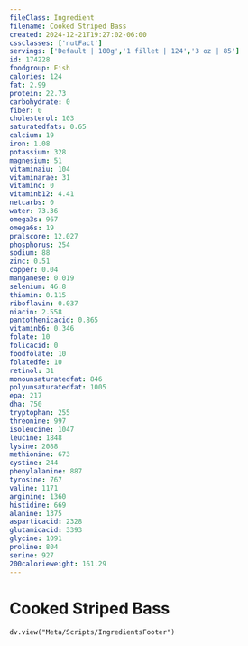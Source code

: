 ```yaml
---
fileClass: Ingredient
filename: Cooked Striped Bass
created: 2024-12-21T19:27:02-06:00
cssclasses: ['nutFact']
servings: ['Default | 100g','1 fillet | 124','3 oz | 85']
id: 174228
foodgroup: Fish
calories: 124
fat: 2.99
protein: 22.73
carbohydrate: 0
fiber: 0
cholesterol: 103
saturatedfats: 0.65
calcium: 19
iron: 1.08
potassium: 328
magnesium: 51
vitaminaiu: 104
vitaminarae: 31
vitaminc: 0
vitaminb12: 4.41
netcarbs: 0
water: 73.36
omega3s: 967
omega6s: 19
pralscore: 12.027
phosphorus: 254
sodium: 88
zinc: 0.51
copper: 0.04
manganese: 0.019
selenium: 46.8
thiamin: 0.115
riboflavin: 0.037
niacin: 2.558
pantothenicacid: 0.865
vitaminb6: 0.346
folate: 10
folicacid: 0
foodfolate: 10
folatedfe: 10
retinol: 31
monounsaturatedfat: 846
polyunsaturatedfat: 1005
epa: 217
dha: 750
tryptophan: 255
threonine: 997
isoleucine: 1047
leucine: 1848
lysine: 2088
methionine: 673
cystine: 244
phenylalanine: 887
tyrosine: 767
valine: 1171
arginine: 1360
histidine: 669
alanine: 1375
asparticacid: 2328
glutamicacid: 3393
glycine: 1091
proline: 804
serine: 927
200calorieweight: 161.29
---
```


# Cooked Striped Bass

```dataviewjs
dv.view("Meta/Scripts/IngredientsFooter")
```
